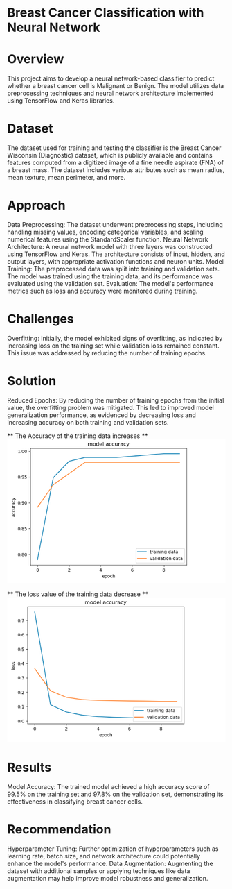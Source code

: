 # Breast Cancer Classification with Neural Network

# Overview
This project aims to develop a neural network-based classifier to predict whether a breast cancer cell is Malignant or Benign. The model utilizes data preprocessing techniques and neural network architecture implemented using TensorFlow and Keras libraries.

# Dataset
The dataset used for training and testing the classifier is the Breast Cancer Wisconsin (Diagnostic) dataset, which is publicly available and contains features computed from a digitized image of a fine needle aspirate (FNA) of a breast mass. The dataset includes various attributes such as mean radius, mean texture, mean perimeter, and more.

# Approach
Data Preprocessing: The dataset underwent preprocessing steps, including handling missing values, encoding categorical variables, and scaling numerical features using the StandardScaler function.
Neural Network Architecture: A neural network model with three layers was constructed using TensorFlow and Keras. The architecture consists of input, hidden, and output layers, with appropriate activation functions and neuron units.
Model Training: The preprocessed data was split into training and validation sets. The model was trained using the training data, and its performance was evaluated using the validation set.
Evaluation: The model's performance metrics such as loss and accuracy were monitored during training.

# Challenges
Overfitting: Initially, the model exhibited signs of overfitting, as indicated by increasing loss on the training set while validation loss remained constant. This issue was addressed by reducing the number of training epochs.

# Solution
Reduced Epochs: By reducing the number of training epochs from the initial value, the overfitting problem was mitigated. This led to improved model generalization performance, as evidenced by decreasing loss and increasing accuracy on both training and validation sets.

** The Accuracy of the training data increases **
<img src="breast cancer/Screenshot 2024-04-25 at 10.27.32.png" alt="Model Accuracy Graph">

** The loss value of the training data decrease **
<img src="breast cancer/Screenshot 2024-04-25 at 10.45.58.png" alt="Model Accuracy Graph">


# Results
Model Accuracy: The trained model achieved a high accuracy score of 99.5% on the training set and 97.8% on the validation set, demonstrating its effectiveness in classifying breast cancer cells.

# Recommendation
Hyperparameter Tuning: Further optimization of hyperparameters such as learning rate, batch size, and network architecture could potentially enhance the model's performance.
Data Augmentation: Augmenting the dataset with additional samples or applying techniques like data augmentation may help improve model robustness and generalization.



